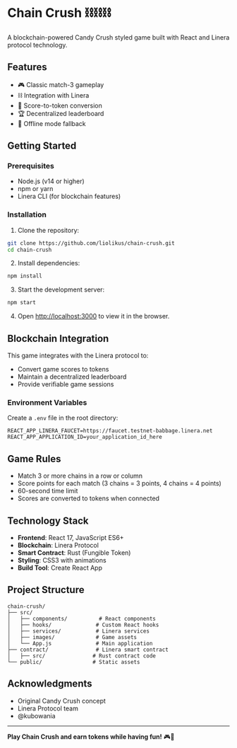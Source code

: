 
# Chain Crush ⛓️⛓️⛓️

A blockchain-powered Candy Crush styled game built with React and Linera protocol technology.

## Features

- 🎮 Classic match-3 gameplay
- ⛓️ Integration with Linera
- 🎉 Score-to-token conversion
- 🏆 Decentralized leaderboard
- 💾 Offline mode fallback

## Getting Started

### Prerequisites

- Node.js (v14 or higher)
- npm or yarn
- Linera CLI (for blockchain features)

### Installation

1. Clone the repository:
```bash
git clone https://github.com/liolikus/chain-crush.git
cd chain-crush
```

2. Install dependencies:
```bash
npm install
```

3. Start the development server:
```bash
npm start
```

4. Open [http://localhost:3000](http://localhost:3000) to view it in the browser.

## Blockchain Integration

This game integrates with the Linera protocol to:
- Convert game scores to tokens
- Maintain a decentralized leaderboard
- Provide verifiable game sessions

### Environment Variables

Create a `.env` file in the root directory:

```env
REACT_APP_LINERA_FAUCET=https://faucet.testnet-babbage.linera.net
REACT_APP_APPLICATION_ID=your_application_id_here
```

## Game Rules

- Match 3 or more chains in a row or column
- Score points for each match (3 chains = 3 points, 4 chains = 4 points)
- 60-second time limit
- Scores are converted to tokens when connected

## Technology Stack

- **Frontend**: React 17, JavaScript ES6+
- **Blockchain**: Linera Protocol
- **Smart Contract**: Rust (Fungible Token)
- **Styling**: CSS3 with animations
- **Build Tool**: Create React App

## Project Structure

```
chain-crush/
├── src/
│   ├── components/          # React components
│   ├── hooks/              # Custom React hooks
│   ├── services/           # Linera services
│   ├── images/             # Game assets
│   └── App.js              # Main application
├── contract/               # Linera smart contract
│   ├── src/               # Rust contract code
└── public/                # Static assets
```


## Acknowledgments

- Original Candy Crush concept
- Linera Protocol team
- @kubowania

---

**Play Chain Crush and earn tokens while having fun!** 🎮🎉





